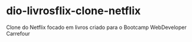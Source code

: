 # dio-livrosflix-clone-netflix
Clone do Netflix focado em livros criado para o Bootcamp WebDeveloper Carrefour
